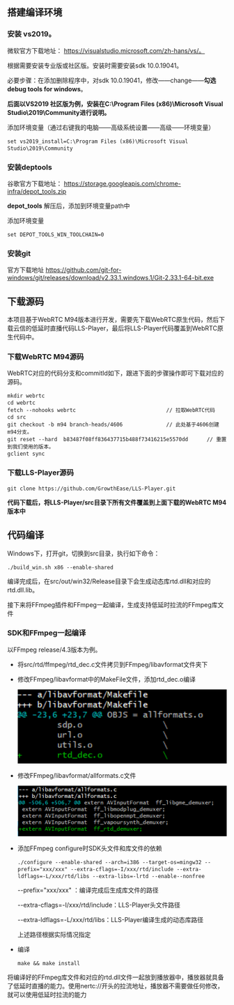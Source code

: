 ## 搭建编译环境
### 安装 vs2019。

微软官方下载地址： https://visualstudio.microsoft.com/zh-hans/vs/。

根据需要安装专业版或社区版。安装时需要安装sdk 10.0.19041。

必要步骤：在添加删除程序中，对sdk 10.0.19041，修改——change——**勾选 debug tools for windows**。


**后面以VS2019 社区版为例，安装在C:\Program Files (x86)\Microsoft Visual Studio\2019\Community进行说明。**

添加环境变量（通过右键我的电脑——高级系统设置——高级——环境变量）

```
set vs2019_install=C:\Program Files (x86)\Microsoft Visual Studio\2019\Community
```

### 安装deptools

谷歌官方下载地址： https://storage.googleapis.com/chrome-infra/depot_tools.zip

**depot_tools** 解压后，添加到环境变量path中

添加环境变量

```
set DEPOT_TOOLS_WIN_TOOLCHAIN=0
```

### 安装git

官方下载地址  https://github.com/git-for-windows/git/releases/download/v2.33.1.windows.1/Git-2.33.1-64-bit.exe



## 下载源码

本项目基于WebRTC M94版本进行开发，需要先下载WebRTC原生代码，然后下载云信的低延时直播代码LLS-Player，最后将LLS-Player代码覆盖到WebRTC原生代码中。

### 下载WebRTC M94源码

WebRTC对应的代码分支和commitId如下，跟进下面的步骤操作即可下载对应的源码。

```shell
mkdir webrtc
cd webrtc
fetch --nohooks webrtc                             // 拉取WebRTC代码
cd src
git checkout -b m94 branch-heads/4606              // 此处基于4606创建m94分支。
git reset --hard  b83487f08ff836437715b488f73416215e5570dd      // 重置到我们使用的版本。
gclient sync 
```

### 下载LLS-Player源码

```shell
git clone https://github.com/GrowthEase/LLS-Player.git
```

**代码下载后，将LLS-Player/src目录下所有文件覆盖到上面下载的WebRTC M94版本中**




## 代码编译

Windows下，打开git，切换到src目录，执行如下命令：

```
./build_win.sh x86 --enable-shared
```
编译完成后，在src/out/win32/Release目录下会生成动态库rtd.dll和对应的rtd.dll.lib。

接下来将FFmpeg插件和FFmpeg一起编译，生成支持低延时拉流的FFmpeg库文件

### SDK和FFmpeg一起编译

以FFmpeg release/4.3版本为例。

* 将src/rtd/ffmpeg/rtd_dec.c文件拷贝到FFmpeg/libavformat文件夹下

* 修改FFmpeg/libavformat中的MakeFile文件，添加rtd_dec.o编译

  <img src="./libavformat_makefile_modify.png" alt="image-20220425164547050" style="zoom:200%;" />

* 修改FFmpeg/libavformat/allformats.c文件

  <img src="./libavformat_allformats_modify.png" alt="image-20220425164739892" style="zoom:200%;" />

* 添加FFmpeg configure时SDK头文件和库文件的依赖

  ```
  ./configure --enable-shared --arch=i386 --target-os=mingw32 --prefix="xxx/xxx" --extra-cflags=-I/xxx/rtd/include --extra-ldflags=-L/xxx/rtd/libs --extra-libs=-lrtd --enable--nonfree
  ```

  --prefix="xxx/xxx" ：编译完成后生成库文件的路径

  --extra-cflags=-I/xxx/rtd/include：LLS-Player头文件路径

  --extra-ldflags=-L/xxx/rtd/libs：LLS-Player编译生成的动态库路径

  上述路径根据实际情况指定

* 编译

  ```
  make && make install
  ```

将编译好的FFmpeg库文件和对应的rtd.dll文件一起放到播放器中，播放器就具备了低延时直播的能力。使用nertc://开头的拉流地址，播放器不需要做任何修改，就可以使用低延时拉流的能力

  

  



